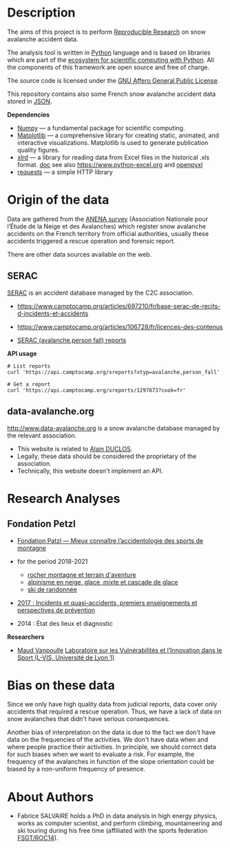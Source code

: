 # Description

The aims of this project is to perform [Reproducible
Research](https://esajournals.onlinelibrary.wiley.com/doi/full/10.1002/bes2.1801) on snow avalanche
accident data.

The analysis tool is written in [Python](https://www.python.org) language and is based on libraries
which are part of the [ecosystem for scientific computing with Python](https://numpy.org).  All the
components of this framework are open source and free of charge.

The source code is licensed under the [GNU Affero General Public
License](https://www.gnu.org/licenses/agpl-3.0.en.html).

This repository contains also some French snow avalanche accident data stored in
[JSON](https://www.json.org/json-en.html).

**Dependencies**
* [Numpy](https://numpy.org) — a fundamental package for scientific computing.
* [Matplotlib](https://matplotlib.org) — a comprehensive library for creating static, animated, and interactive visualizations.
  Matplotlib is used to generate publication quality figures.
* [xlrd](https://github.com/python-excel/xlrd) — a library for reading data from Excel files in the historical .xls format.
  [doc](https://xlrd.readthedocs.io/en/latest)
  see also https://www.python-excel.org and [openpyxl](https://openpyxl.readthedocs.io/en/stable)
* [requests](https://docs.python-requests.org/en/latest) — a simple HTTP library

# Origin of the data

Data are gathered from the [ANENA survey](https://www.anena.org/5041-bilan-des-accidents.htm)
(Association Nationale pour l’Étude de la Neige et des Avalanches) which register snow avalanche
accidents on the French territory from official authorities, usually these accidents triggered a
rescue operation and forensic report.

There are other data sources available on the web.

## SERAC

[SERAC](https://www.camptocamp.org/serac) is an accident database managed by the C2C association.

* https://www.camptocamp.org/articles/697210/fr/base-serac-de-recits-d-incidents-et-accidents
* https://www.camptocamp.org/articles/106728/fr/licences-des-contenus

* [SERAC (avalanche,person fall) reports](https://www.camptocamp.org/xreports?xtyp=avalanche,person_fall)

**API usage**
```
# List reports
curl 'https://api.camptocamp.org/xreports?xtyp=avalanche,person_fall'

# Get a report
curl 'https://api.camptocamp.org/xreports/1297873?cook=fr'
```

## data-avalanche.org

http://www.data-avalanche.org is a snow avalanche database managed by the relevant association.

* This website is related to [Alain DUCLOS](http://duclos.transmontagne.pagesperso-orange.fr).
* Legally, these data should be considered the proprietary of the association.
* Technically, this website doesn't implement an API.

# Research Analyses

## Fondation Petzl

* [Fondation Patzl — Mieux connaître l’accidentologie des sports de montagne](https://www.petzl.com/fondation/s/accidentologie-des-sports-de-montagne?language=fr)

* for the period 2018-2021
  * [rocher montagne et terrain d'aventure](https://petzl.my.salesforce.com/sfc/p/20000000HrHq/a/68000000D8tZ/aJtbKCJ1So3iXqhPvOrVJS.yFOvpdAfhdHJKaRnm65k)
  * [alpinisme en neige, glace, mixte et cascade de glace](https://petzl.my.salesforce.com/sfc/p/20000000HrHq/a/68000000DBFh/sZHZ7SHgqcOZS4WVTXk_Q8BwTYEmCzsRrkg.H3hEB0U)
  * [ski de randonnée](https://petzl.my.salesforce.com/sfc/p/20000000HrHq/a/68000000DQgE/sK0fpZujo5SOgvo4JDcjcdoTSLc0SR1jtAgIm6KFmGE)
* [2017 : Incidents et quasi-accidents, premiers enseignements et perspectives de prévention](https://petzl.my.salesforce.com/sfc/p/#20000000HrHq/a/68000000D8tj/.trH2IeeEln95olag7tck66umXZduJRvGysPtUKcbHo)
* 2014 : État des lieux et diagnostic

**Researchers**
* [Maud Vanpoulle](http://l-vis.univ-lyon1.fr/staff/maud-vanpoulle)
  [Laboratoire sur les Vulnérabilités et l’Innovation dans le Sport (L-VIS, Université de Lyon 1)](http://l-vis.univ-lyon1.fr)

# Bias on these data

Since we only have high quality data from judicial reports, data cover only accidents that required
a rescue operation.  Thus, we have a lack of data on snow avalanches that didn't have serious
consequences.

Another bias of interpretation on the data is due to the fact we don't have data on the frequencies
of the activities.  We don't have data when and where people practice their activities.  In
principle, we should correct data for such biases when we want to evaluate a risk.  For example, the
frequency of the avalanches in function of the slope orientation could be biased by a non-uniform
frequency of presence.

# About Authors

* Fabrice SALVAIRE holds a PhD in data analysis in high energy physics, works as computer scientist,
  and perform climbing, mountaineering and ski touring during his free time (affiliated with the
  sports federation [FSGT/ROC14](https://www.fsgt.org/activites/escal_mont)).
